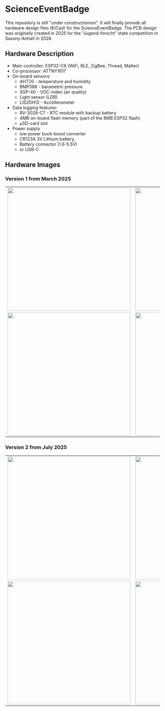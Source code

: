 # ScienceEventBadge
This repository is still "under constructionion". It will finally provide all hardware design files (KiCad) for the ScienceEventBadge. The PCB design was originally created in 2025 for the "Jugend-forscht" state competition in Saxony-Anhalt in 2026.

## Hardware Description
- Main controller: ESP32-C6 (WiFi, BLE, ZigBee, Thread, Matter)
- Co-processor: ATTNY1617
- On-board sensors:
  - AHT20 - temperature and humidity
  - BMP388 - barametric pressure
  - SGP-40 - VOC-index (air quality) 
  - Light sensor (LDR)
  - LIS2DH12 - Accellerometer
- Data logging features:
  - RV-3028-C7 - RTC module with backup battery
  - 4MB on-board flash memory (part of the 8MB ESP32 flash)
  - µSD-card slot
- Power supply
  - low power buck-boost converter
  - CR123A 3V Lithium battery,
  - Battery connector (1.6-5.5V)
  - or USB-C
 
## Hardware Images
### Version 1 from March 2025
<table>
  <tr>
    <td><img src="https://github.com/user-attachments/assets/090fab9f-3933-46d3-b6cf-7de57049fbcd" width="400"/></td>
    <td><img src="https://github.com/user-attachments/assets/99dffc1a-d4d5-4ea0-ad15-8fa0ed605f88" width="400"/></td>
  </tr>
  <tr>
    <td><img src="https://github.com/user-attachments/assets/d21ba79e-8631-402e-88ad-ed6c868e79de" width="400"/></td>
    <td><img src="https://github.com/user-attachments/assets/3e153df6-ddbc-45c5-9e4b-07046590bdda" width="400"/></td>
  </tr>
</table>


### Version 2 from July 2025
<table>
  <tr>
    <td><img src="https://github.com/user-attachments/assets/0eaa26ea-ccc8-47fd-8be7-e7ae5dca05b0" width="400"/></td>
    <td><img src="https://github.com/user-attachments/assets/997f2e3d-0c81-4cea-ac36-75cfed9716dd" width="400"/></td>
  </tr>
  <tr>
    <td><img src="https://github.com/user-attachments/assets/ae9034a7-65d9-4d8c-9305-f41a091c87d4" width="400"/></td>
    <td><img src="https://github.com/user-attachments/assets/eea2973e-abd6-4b87-a865-75ed27db1ccb" width="400"/></td>
  </tr>
</table>

